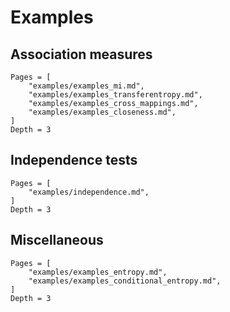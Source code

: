 # Examples

## Association measures

```@contents
Pages = [
    "examples/examples_mi.md",
    "examples/examples_transferentropy.md",
    "examples/examples_cross_mappings.md",
    "examples/examples_closeness.md",
]
Depth = 3
```

## Independence tests

```@contents
Pages = [
    "examples/independence.md",
]
Depth = 3
```

## Miscellaneous

```@contents
Pages = [
    "examples/examples_entropy.md",
    "examples/examples_conditional_entropy.md",
]
Depth = 3
```
